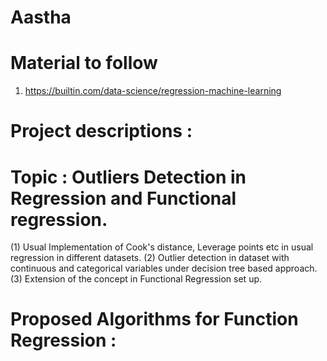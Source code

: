 # Aastha

# Material to follow
1. https://builtin.com/data-science/regression-machine-learning

# Project descriptions :

# Topic : Outliers Detection in Regression and Functional regression.
(1) Usual Implementation of Cook's distance, Leverage points etc in usual regression in different datasets.
(2) Outlier detection in dataset with continuous and categorical variables under decision tree based approach.
(3) Extension of the concept in Functional Regression set up.

# Proposed Algorithms for Function Regression :


